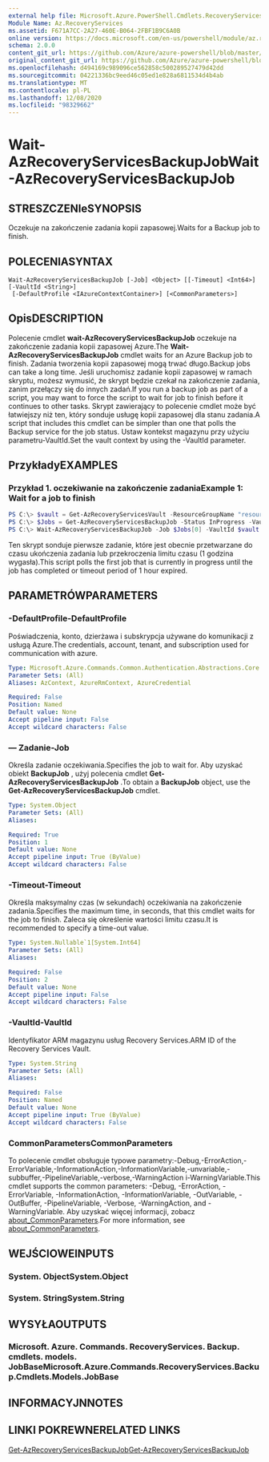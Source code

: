 ```yaml
---
external help file: Microsoft.Azure.PowerShell.Cmdlets.RecoveryServices.Backup.dll-Help.xml
Module Name: Az.RecoveryServices
ms.assetid: F671A7CC-2A27-460E-B064-2FBF1B9C6A0B
online version: https://docs.microsoft.com/en-us/powershell/module/az.recoveryservices/wait-azrecoveryservicesbackupjob
schema: 2.0.0
content_git_url: https://github.com/Azure/azure-powershell/blob/master/src/RecoveryServices/RecoveryServices/help/Wait-AzRecoveryServicesBackupJob.md
original_content_git_url: https://github.com/Azure/azure-powershell/blob/master/src/RecoveryServices/RecoveryServices/help/Wait-AzRecoveryServicesBackupJob.md
ms.openlocfilehash: d494169c989096ce562858c500289527479d42dd
ms.sourcegitcommit: 04221336bc9eed46c05ed1e828a6811534d4b4ab
ms.translationtype: MT
ms.contentlocale: pl-PL
ms.lasthandoff: 12/08/2020
ms.locfileid: "98329662"
---
```

# <span data-ttu-id="7f8eb-101">Wait-AzRecoveryServicesBackupJob</span><span class="sxs-lookup"><span data-stu-id="7f8eb-101">Wait-AzRecoveryServicesBackupJob</span></span>

## <span data-ttu-id="7f8eb-102">STRESZCZENIe</span><span class="sxs-lookup"><span data-stu-id="7f8eb-102">SYNOPSIS</span></span>

<span data-ttu-id="7f8eb-103">Oczekuje na zakończenie zadania kopii zapasowej.</span><span class="sxs-lookup"><span data-stu-id="7f8eb-103">Waits for a Backup job to finish.</span></span>

## <span data-ttu-id="7f8eb-104">POLECENIA</span><span class="sxs-lookup"><span data-stu-id="7f8eb-104">SYNTAX</span></span>

```
Wait-AzRecoveryServicesBackupJob [-Job] <Object> [[-Timeout] <Int64>] [-VaultId <String>]
 [-DefaultProfile <IAzureContextContainer>] [<CommonParameters>]
```

## <span data-ttu-id="7f8eb-105">Opis</span><span class="sxs-lookup"><span data-stu-id="7f8eb-105">DESCRIPTION</span></span>

<span data-ttu-id="7f8eb-106">Polecenie cmdlet **wait-AzRecoveryServicesBackupJob** oczekuje na zakończenie zadania kopii zapasowej Azure.</span><span class="sxs-lookup"><span data-stu-id="7f8eb-106">The **Wait-AzRecoveryServicesBackupJob** cmdlet waits for an Azure Backup job to finish.</span></span>
<span data-ttu-id="7f8eb-107">Zadania tworzenia kopii zapasowej mogą trwać długo.</span><span class="sxs-lookup"><span data-stu-id="7f8eb-107">Backup jobs can take a long time.</span></span>
<span data-ttu-id="7f8eb-108">Jeśli uruchomisz zadanie kopii zapasowej w ramach skryptu, możesz wymusić, że skrypt będzie czekał na zakończenie zadania, zanim przełączy się do innych zadań.</span><span class="sxs-lookup"><span data-stu-id="7f8eb-108">If you run a backup job as part of a script, you may want to force the script to wait for job to finish before it continues to other tasks.</span></span>
<span data-ttu-id="7f8eb-109">Skrypt zawierający to polecenie cmdlet może być łatwiejszy niż ten, który sonduje usługę kopii zapasowej dla stanu zadania.</span><span class="sxs-lookup"><span data-stu-id="7f8eb-109">A script that includes this cmdlet can be simpler than one that polls the Backup service for the job status.</span></span>
<span data-ttu-id="7f8eb-110">Ustaw kontekst magazynu przy użyciu parametru-VaultId.</span><span class="sxs-lookup"><span data-stu-id="7f8eb-110">Set the vault context by using the -VaultId parameter.</span></span>

## <span data-ttu-id="7f8eb-111">Przykłady</span><span class="sxs-lookup"><span data-stu-id="7f8eb-111">EXAMPLES</span></span>

### <span data-ttu-id="7f8eb-112">Przykład 1. oczekiwanie na zakończenie zadania</span><span class="sxs-lookup"><span data-stu-id="7f8eb-112">Example 1: Wait for a job to finish</span></span>

```powershell
PS C:\> $vault = Get-AzRecoveryServicesVault -ResourceGroupName "resourceGroup" -Name "vaultName"
PS C:\> $Jobs = Get-AzRecoveryServicesBackupJob -Status InProgress -VaultId $vault.ID
PS C:\> Wait-AzRecoveryServicesBackupJob -Job $Jobs[0] -VaultId $vault.ID -Timeout 3600
```

<span data-ttu-id="7f8eb-113">Ten skrypt sonduje pierwsze zadanie, które jest obecnie przetwarzane do czasu ukończenia zadania lub przekroczenia limitu czasu (1 godzina wygasła).</span><span class="sxs-lookup"><span data-stu-id="7f8eb-113">This script polls the first job that is currently in progress until the job has completed or timeout period of 1 hour expired.</span></span>

## <span data-ttu-id="7f8eb-114">PARAMETRÓW</span><span class="sxs-lookup"><span data-stu-id="7f8eb-114">PARAMETERS</span></span>

### <span data-ttu-id="7f8eb-115">-DefaultProfile</span><span class="sxs-lookup"><span data-stu-id="7f8eb-115">-DefaultProfile</span></span>

<span data-ttu-id="7f8eb-116">Poświadczenia, konto, dzierżawa i subskrypcja używane do komunikacji z usługą Azure.</span><span class="sxs-lookup"><span data-stu-id="7f8eb-116">The credentials, account, tenant, and subscription used for communication with azure.</span></span>

```yaml
Type: Microsoft.Azure.Commands.Common.Authentication.Abstractions.Core.IAzureContextContainer
Parameter Sets: (All)
Aliases: AzContext, AzureRmContext, AzureCredential

Required: False
Position: Named
Default value: None
Accept pipeline input: False
Accept wildcard characters: False
```

### <span data-ttu-id="7f8eb-117">— Zadanie</span><span class="sxs-lookup"><span data-stu-id="7f8eb-117">-Job</span></span>

<span data-ttu-id="7f8eb-118">Określa zadanie oczekiwania.</span><span class="sxs-lookup"><span data-stu-id="7f8eb-118">Specifies the job to wait for.</span></span>
<span data-ttu-id="7f8eb-119">Aby uzyskać obiekt **BackupJob** , użyj polecenia cmdlet **Get-AzRecoveryServicesBackupJob** .</span><span class="sxs-lookup"><span data-stu-id="7f8eb-119">To obtain a **BackupJob** object, use the **Get-AzRecoveryServicesBackupJob** cmdlet.</span></span>

```yaml
Type: System.Object
Parameter Sets: (All)
Aliases:

Required: True
Position: 1
Default value: None
Accept pipeline input: True (ByValue)
Accept wildcard characters: False
```

### <span data-ttu-id="7f8eb-120">-Timeout</span><span class="sxs-lookup"><span data-stu-id="7f8eb-120">-Timeout</span></span>

<span data-ttu-id="7f8eb-121">Określa maksymalny czas (w sekundach) oczekiwania na zakończenie zadania.</span><span class="sxs-lookup"><span data-stu-id="7f8eb-121">Specifies the maximum time, in seconds, that this cmdlet waits for the job to finish.</span></span>
<span data-ttu-id="7f8eb-122">Zaleca się określenie wartości limitu czasu.</span><span class="sxs-lookup"><span data-stu-id="7f8eb-122">It is recommended to specify a time-out value.</span></span>

```yaml
Type: System.Nullable`1[System.Int64]
Parameter Sets: (All)
Aliases:

Required: False
Position: 2
Default value: None
Accept pipeline input: False
Accept wildcard characters: False
```

### <span data-ttu-id="7f8eb-123">-VaultId</span><span class="sxs-lookup"><span data-stu-id="7f8eb-123">-VaultId</span></span>

<span data-ttu-id="7f8eb-124">Identyfikator ARM magazynu usług Recovery Services.</span><span class="sxs-lookup"><span data-stu-id="7f8eb-124">ARM ID of the Recovery Services Vault.</span></span>

```yaml
Type: System.String
Parameter Sets: (All)
Aliases:

Required: False
Position: Named
Default value: None
Accept pipeline input: True (ByValue)
Accept wildcard characters: False
```

### <span data-ttu-id="7f8eb-125">CommonParameters</span><span class="sxs-lookup"><span data-stu-id="7f8eb-125">CommonParameters</span></span>
<span data-ttu-id="7f8eb-126">To polecenie cmdlet obsługuje typowe parametry:-Debug,-ErrorAction,-ErrorVariable,-InformationAction,-InformationVariable,-unvariable,-subbuffer,-PipelineVariable,-verbose,-WarningAction i-WarningVariable.</span><span class="sxs-lookup"><span data-stu-id="7f8eb-126">This cmdlet supports the common parameters: -Debug, -ErrorAction, -ErrorVariable, -InformationAction, -InformationVariable, -OutVariable, -OutBuffer, -PipelineVariable, -Verbose, -WarningAction, and -WarningVariable.</span></span> <span data-ttu-id="7f8eb-127">Aby uzyskać więcej informacji, zobacz [about_CommonParameters](http://go.microsoft.com/fwlink/?LinkID=113216).</span><span class="sxs-lookup"><span data-stu-id="7f8eb-127">For more information, see [about_CommonParameters](http://go.microsoft.com/fwlink/?LinkID=113216).</span></span>

## <span data-ttu-id="7f8eb-128">WEJŚCIOWE</span><span class="sxs-lookup"><span data-stu-id="7f8eb-128">INPUTS</span></span>

### <span data-ttu-id="7f8eb-129">System. Object</span><span class="sxs-lookup"><span data-stu-id="7f8eb-129">System.Object</span></span>

### <span data-ttu-id="7f8eb-130">System. String</span><span class="sxs-lookup"><span data-stu-id="7f8eb-130">System.String</span></span>

## <span data-ttu-id="7f8eb-131">WYSYŁA</span><span class="sxs-lookup"><span data-stu-id="7f8eb-131">OUTPUTS</span></span>

### <span data-ttu-id="7f8eb-132">Microsoft. Azure. Commands. RecoveryServices. Backup. cmdlets. models. JobBase</span><span class="sxs-lookup"><span data-stu-id="7f8eb-132">Microsoft.Azure.Commands.RecoveryServices.Backup.Cmdlets.Models.JobBase</span></span>

## <span data-ttu-id="7f8eb-133">INFORMACYJN</span><span class="sxs-lookup"><span data-stu-id="7f8eb-133">NOTES</span></span>

## <span data-ttu-id="7f8eb-134">LINKI POKREWNE</span><span class="sxs-lookup"><span data-stu-id="7f8eb-134">RELATED LINKS</span></span>

[<span data-ttu-id="7f8eb-135">Get-AzRecoveryServicesBackupJob</span><span class="sxs-lookup"><span data-stu-id="7f8eb-135">Get-AzRecoveryServicesBackupJob</span></span>](./Get-AzRecoveryServicesBackupJob.md)
